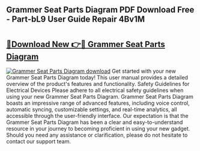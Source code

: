 ## Grammer Seat Parts Diagram PDF Download Free - Part-bL9 User Guide Repair 4Bv1M

# <h2><a href="http://dfudzg.blite.top/?on=Grammer+Seat+Parts+Diagram">🔗Download New 👉🔴 Grammer Seat Parts Diagram</a></h2>

[![Grammer Seat Parts Diagram download](https://i.imgur.com/lujVjoI.png)](http://dfudzg.blite.top/?on=Grammer+Seat+Parts+Diagram)
Get started with your new Grammer Seat Parts Diagram today! This user manual provides a detailed overview of the product's features and functionality. Safety Guidelines for Electrical Devices Please adhere to all electrical safety guidelines when using your new Grammer Seat Parts Diagram. Grammer Seat Parts Diagram boasts an impressive range of advanced features, including voice control, automatic syncing, customizable settings, and real-time analytics, all accessible through the user-friendly interface. Our expectation is that the Grammer Seat Parts Diagram has been a clear and easy-to-understand resource in your journey to becoming proficient in using your new gadget. Should you need any assistance or clarification, please do not hesitate to contact our support team.
